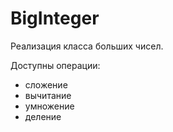 # BigInteger

Реализация класса больших чисел. 

Доступны операции:
- сложение
- вычитание
- умножение
- деление